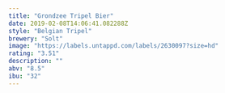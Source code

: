 ```yaml
---
title: "Grondzee Tripel Bier"
date: 2019-02-08T14:06:41.082288Z
style: "Belgian Tripel"
brewery: "Solt"
image: "https://labels.untappd.com/labels/2630097?size=hd"
rating: "3.51"
description: ""
abv: "8.5"
ibu: "32"
---
```

